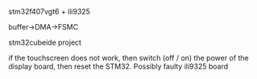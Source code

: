 stm32f407vgt6 + ili9325 

buffer->DMA->FSMC

stm32cubeide project

if the touchscreen does not work, then switch (off / on) the power of the display board, then reset the STM32. Possibly faulty ili9325 board
